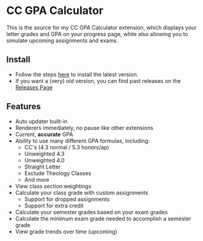 # CC GPA Calculator

This is the source for my CC GPA Calculator extension, which displays your letter grades and GPA on your progress page, while also allowing you to simulate upcoming assignments and exams.

## Install
- Follow the steps [here](https://github.com/Bagel03/CC-GPA-Calculator/releases/tag/2.0.0) to install the latest version.
- If you want a (very) old version, you can find past releases on the [Releases Page](https://github.com/Bagel03/CC-GPA-Calculator/releases)

## Features

-   Auto updater built-in
-   Renderers immediately, no pause like other extensions 
-   Current, **accurate** GPA
-   Ability to use many different GPA formulas, including:
    - CC's (4.3 normal / 5.3 honors/ap)
    - Unweighted 4.3
    - Unweighted 4.0
    - Straight Letter
    - Exclude Theology Classes
    - And more
-   View class section weightings 
-   Calculate your class grade with custom assignments
    -   Support for dropped assignments
    -   Support for extra credit
-   Calculate your semester grades based on your exam grades
-   Calculate the minimum exam grade needed to accomplish a semester grade
-   View grade trends over time (upcoming)
